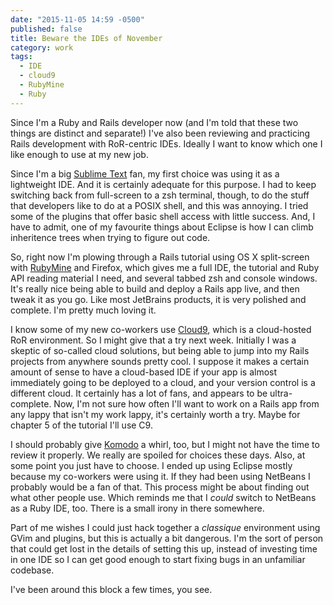 ```yaml
---
date: "2015-11-05 14:59 -0500"
published: false
title: Beware the IDEs of November
category: work
tags: 
  - IDE
  - cloud9
  - RubyMine
  - Ruby
---
```



Since I'm a Ruby and Rails developer now (and I'm told that these two things are distinct and separate!) I've also been reviewing and practicing Rails development with RoR-centric IDEs. Ideally I want to know which one I like enough to use at my new job.

Since I'm a big [Sublime Text](http://www.sublimetext.com/) fan, my first choice was using it as a lightweight IDE. And it is certainly adequate for this purpose. I had to keep switching back from full-screen to a zsh terminal, though, to do the stuff that developers like to do at a POSIX shell, and this was annoying. I tried some of the plugins that offer basic shell access with little success. And, I have to admit, one of my favourite things about Eclipse is how I can climb inheritence trees when trying to figure out code.

So, right now I'm plowing through a Rails tutorial using OS X split-screen with [RubyMine](https://www.jetbrains.com/ruby/) and Firefox, which gives me a full IDE, the tutorial and Ruby API reading material I need, and several tabbed zsh and console windows. It's really nice being able to build and deploy a Rails app live, and then tweak it as you go. Like most JetBrains products, it is very polished and complete. I'm pretty much loving it.

I know some of my new co-workers use [Cloud9](https://c9.io/), which is a cloud-hosted RoR environment. So I might give that a try next week. Initially I was a skeptic of so-called cloud solutions, but being able to jump into my Rails projects from anywhere sounds pretty cool. I suppose it makes a certain amount of sense to have a cloud-based IDE if your app is almost immediately going to be deployed to a cloud, and your version control is a different cloud. It certainly has a lot of fans, and appears to be ultra-complete. Now, I'm not sure how often I'll want to work on a Rails app from any lappy that isn't my work lappy, it's certainly worth a try. Maybe for chapter 5 of the tutorial I'll use C9.

I should probably give [Komodo](http://komodoide.com/) a whirl, too, but I might not have the time to review it properly. We really are spoiled for choices these days. Also, at some point you just have to choose. I ended up using Eclipse mostly because my co-workers were using it. If they had been using NetBeans I probably would be a fan of that. This process might be about finding out what other people use. Which reminds me that I _could_ switch to NetBeans as a Ruby IDE, too. There is a small irony in there somewhere.

Part of me wishes I could just hack together a _classique_ environment using GVim and plugins, but this is actually a bit dangerous. I'm the sort of person that could get lost in the details of setting this up, instead of investing time in one IDE so I can get good enough to start fixing bugs in an unfamiliar codebase.

I've been around this block a few times, you see.
